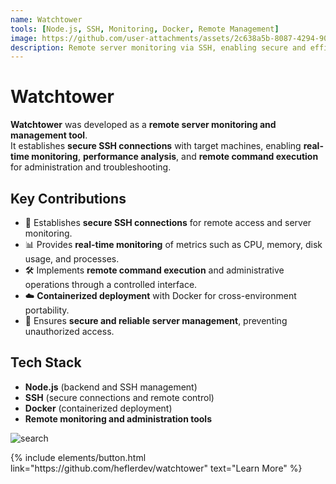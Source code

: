 ```yaml
---
name: Watchtower
tools: [Node.js, SSH, Monitoring, Docker, Remote Management]
image: https://github.com/user-attachments/assets/2c638a5b-8087-4294-90db-5c0627ed7bb6
description: Remote server monitoring via SSH, enabling secure and efficient control, performance analysis, and host management.
---
```


# Watchtower

**Watchtower** was developed as a **remote server monitoring and management tool**.  
It establishes **secure SSH connections** with target machines, enabling **real-time monitoring**, **performance analysis**, and **remote command execution** for administration and troubleshooting.

## Key Contributions

- 🔗 Establishes **secure SSH connections** for remote access and server monitoring.  
- 📊 Provides **real-time monitoring** of metrics such as CPU, memory, disk usage, and processes.  
- 🛠️ Implements **remote command execution** and administrative operations through a controlled interface.  
- ☁️ **Containerized deployment** with Docker for cross-environment portability.  
- 🔐 Ensures **secure and reliable server management**, preventing unauthorized access.  

## Tech Stack

- **Node.js** (backend and SSH management)  
- **SSH** (secure connections and remote control)  
- **Docker** (containerized deployment)  
- **Remote monitoring and administration tools**  

![search](https://github.com/user-attachments/assets/2c638a5b-8087-4294-90db-5c0627ed7bb6)

<p class="text-center">
{% include elements/button.html link="https://github.com/heflerdev/watchtower" text="Learn More" %}
</p>
